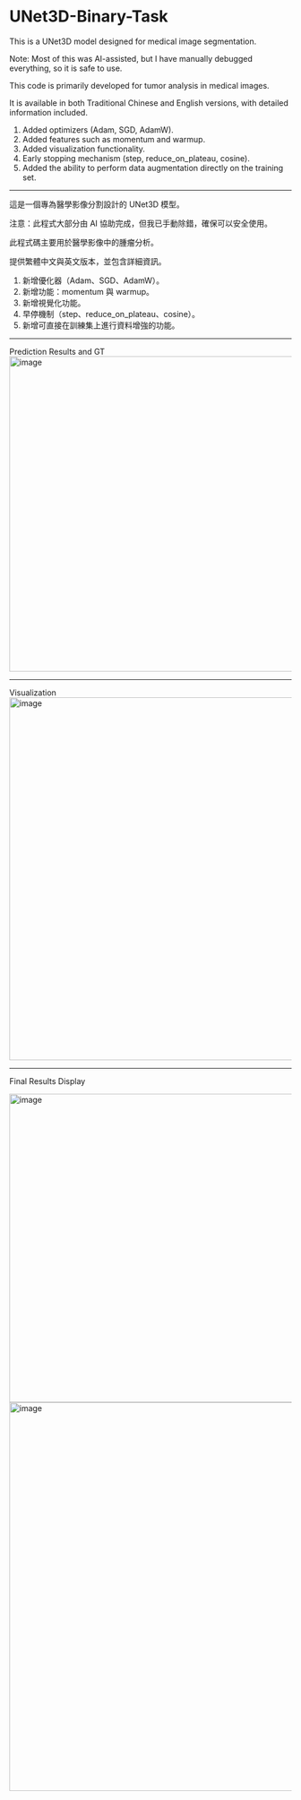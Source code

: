 # UNet3D-Binary-Task
This is a UNet3D model designed for medical image segmentation.

Note: Most of this was AI-assisted, but I have manually debugged everything, so it is safe to use.

This code is primarily developed for tumor analysis in medical images.

It is available in both Traditional Chinese and English versions, with detailed information included.

1. Added optimizers (Adam, SGD, AdamW).
2. Added features such as momentum and warmup.
3. Added visualization functionality.
4. Early stopping mechanism (step, reduce_on_plateau, cosine).
5. Added the ability to perform data augmentation directly on the training set.

-------------------------------------------------------------------------------------------------------

這是一個專為醫學影像分割設計的 UNet3D 模型。

注意：此程式大部分由 AI 協助完成，但我已手動除錯，確保可以安全使用。

此程式碼主要用於醫學影像中的腫瘤分析。

提供繁體中文與英文版本，並包含詳細資訊。

1. 新增優化器（Adam、SGD、AdamW）。
2. 新增功能：momentum 與 warmup。
3. 新增視覺化功能。
4. 早停機制（step、reduce_on_plateau、cosine）。
5. 新增可直接在訓練集上進行資料增強的功能。

-------------------------------------------------------------------------------------------------------

Prediction Results and GT
<img width="1012" height="563" alt="image" src="https://github.com/user-attachments/assets/8c2b6f81-1374-4b05-9e3f-67368aeb42b5" />

-------------------------------------------------------------------------------------------------------

Visualization
<img width="1314" height="648" alt="image" src="https://github.com/user-attachments/assets/39ec9a77-96fa-4b4c-94e4-297d1e89ed04" />

-------------------------------------------------------------------------------------------------------

Final Results Display

<img width="578" height="551" alt="image" src="https://github.com/user-attachments/assets/36a140bb-ee4e-426d-a078-91bc17e50b03" />
<img width="639" height="694" alt="image" src="https://github.com/user-attachments/assets/8b0ada27-446e-4031-9f7a-2b8620c1b683" />









